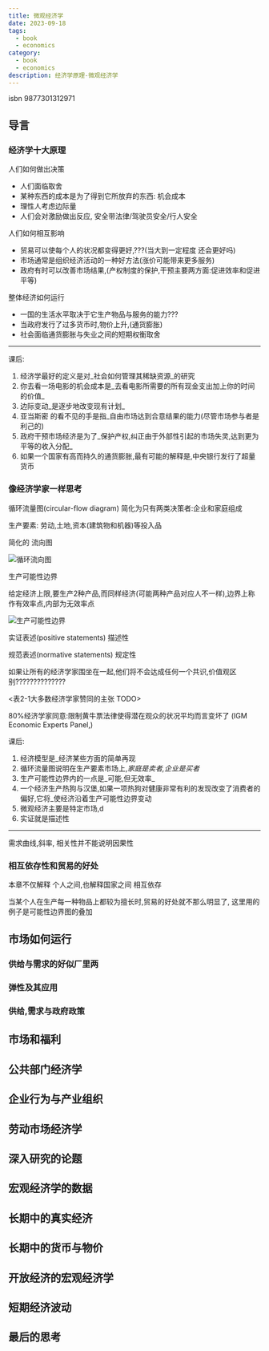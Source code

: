 ```yaml
---
title: 微观经济学
date: 2023-09-18
tags:
  - book
  - economics
category:
  - book
  - economics
description: 经济学原理-微观经济学
---
```


isbn 9877301312971

## 导言

### 经济学十大原理

人们如何做出决策

- 人们面临取舍
- 某种东西的成本是为了得到它所放弃的东西: 机会成本
- 理性人考虑边际量
- 人们会对激励做出反应, 安全带法律/驾驶员安全/行人安全

人们如何相互影响

- 贸易可以使每个人的状况都变得更好,???(当大到一定程度 还会更好吗)
- 市场通常是组织经济活动的一种好方法(涨价可能带来更多服务)
- 政府有时可以改善市场结果,(产权制度的保护,干预主要两方面:促进效率和促进平等)

整体经济如何运行

- 一国的生活水平取决于它生产物品与服务的能力???
- 当政府发行了过多货币时,物价上升,(通货膨胀)
- 社会面临通货膨胀与失业之间的短期权衡取舍

<!-- more -->

---

课后:

1. 经济学最好的定义是对_社会如何管理其稀缺资源_的研究
2. 你去看一场电影的机会成本是_去看电影所需要的所有现金支出加上你的时间的价值_
3. 边际变动_是逐步地改变现有计划_
4. 亚当斯密 的看不见的手是指_自由市场达到合意结果的能力(尽管市场参与者是利己的)
5. 政府干预市场经济是为了_保护产权,纠正由于外部性引起的市场失灵,达到更为平等的收入分配_
6. 如果一个国家有高而持久的通货膨胀,最有可能的解释是,中央银行发行了超量货币

### 像经济学家一样思考

循环流量图(circular-flow diagram) 简化为只有两类决策者:企业和家庭组成

生产要素: 劳动,土地,资本(建筑物和机器)等投入品

简化的 流向图

![循环流向图](https://pic1.zhimg.com/80/v2-5faa290e81064991431a2766371ad168_1440w.webp)

生产可能性边界

给定经济上限,要生产2种产品,而同样经济(可能两种产品对应人不一样),边界上称作有效率点,内部为无效率点

![生产可能性边界](https://pic4.zhimg.com/80/v2-4e445a19d09c59f9c24098ab82289553_1440w.webp)

实证表述(positive statements) 描述性

规范表述(normative statements) 规定性

如果让所有的经济学家围坐在一起,他们将不会达成任何一个共识,价值观区别??????????????

<表2-1大多数经济学家赞同的主张 TODO>

80%经济学家同意:限制黄牛票法律使得潜在观众的状况平均而言变坏了 (IGM Economic Experts Panel,)

课后:

1. 经济模型是_经济某些方面的简单再现
2. 循环流量图说明在生产要素市场上,_家庭是卖者,企业是买者_
3. 生产可能性边界内的一点是_可能,但无效率_
4. 一个经济生产热狗与汉堡,如果一项热狗对健康非常有利的发现改变了消费者的偏好,它将_使经济沿着生产可能性边界变动
5. 微观经济主要是特定市场,d
6. 实证就是描述性

---

需求曲线,斜率, 相关性并不能说明因果性

### 相互依存性和贸易的好处

本章不仅解释 个人之间,也解释国家之间 相互依存

当某个人在生产每一种物品上都较为擅长时,贸易的好处就不那么明显了, 这里用的例子是可能性边界图的叠加

## 市场如何运行

### 供给与需求的好似厂里两

### 弹性及其应用

### 供给,需求与政府政策

## 市场和福利

## 公共部门经济学

## 企业行为与产业组织

## 劳动市场经济学

## 深入研究的论题

## 宏观经济学的数据

## 长期中的真实经济

## 长期中的货币与物价

## 开放经济的宏观经济学

## 短期经济波动

## 最后的思考
